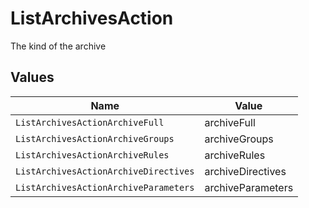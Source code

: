 # ListArchivesAction

The kind of the archive


## Values

| Name                                  | Value                                 |
| ------------------------------------- | ------------------------------------- |
| `ListArchivesActionArchiveFull`       | archiveFull                           |
| `ListArchivesActionArchiveGroups`     | archiveGroups                         |
| `ListArchivesActionArchiveRules`      | archiveRules                          |
| `ListArchivesActionArchiveDirectives` | archiveDirectives                     |
| `ListArchivesActionArchiveParameters` | archiveParameters                     |